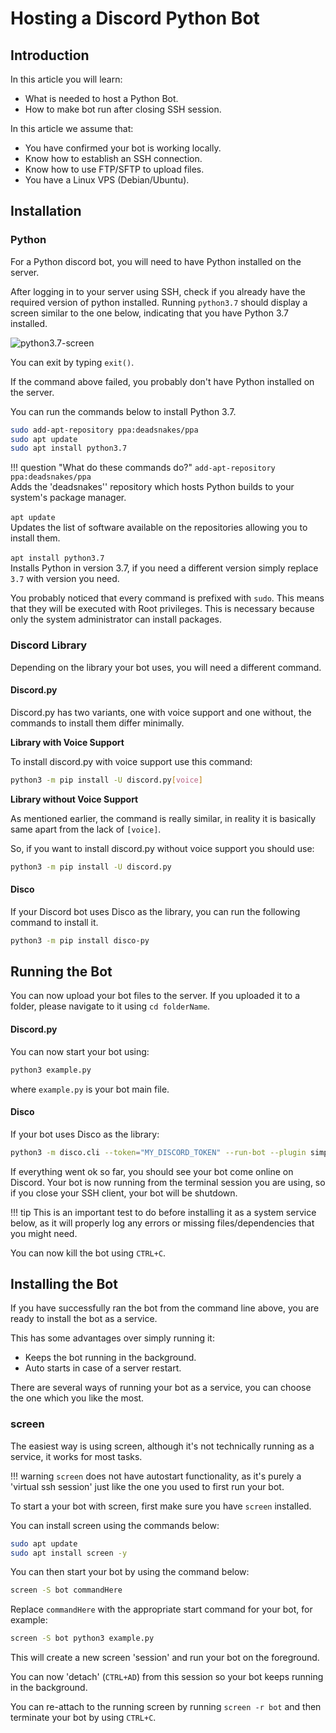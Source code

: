 # Hosting a Discord Python Bot

## Introduction

In this article you will learn:

* What is needed to host a Python Bot.
* How to make bot run after closing SSH session.

In this article we assume that:

* You have confirmed your bot is working locally.
* Know how to establish an SSH connection.
* Know how to use FTP/SFTP to upload files.
* You have a Linux VPS (Debian/Ubuntu).

## Installation

### Python

For a Python discord bot, you will need to have Python installed on the server.

After logging in to your server using SSH, check if you already have the required version of python installed.
Running `python3.7` should display a screen similar to the one below, indicating that you have Python 3.7 installed.

![python3.7-screen](https://cat.girlsare.life/6LQLQ81.png "Python 3.7 Interpreter")

You can exit by typing `exit()`.  

If the command above failed, you probably don't have Python installed on the server.

You can run the commands below to install Python 3.7.
```bash
sudo add-apt-repository ppa:deadsnakes/ppa
sudo apt update
sudo apt install python3.7
```

!!! question "What do these commands do?"
    `add-apt-repository ppa:deadsnakes/ppa`
    <br/>
    Adds the 'deadsnakes'' repository which hosts Python builds to your system's package manager.
    <br/>
    <br/>
    `apt update`
    <br/>
    Updates the list of software available on the repositories allowing you to install them.
    <br/>
    <br/>
    `apt install python3.7`
    <br/>
    Installs Python in version 3.7, if you need a different version simply replace `3.7` with version you need.    
    
You probably noticed that every command is prefixed with `sudo`. This means that they will be executed with Root privileges. This is necessary because only the system administrator can install packages.

### Discord Library  
Depending on the library your bot uses, you will need a different command.

#### Discord.py

Discord.py has two variants, one with voice support and one without, the commands to install them differ minimally.

**Library with Voice Support**

To install discord.py with voice support use this command:
  
```bash
python3 -m pip install -U discord.py[voice]
```

**Library without Voice Support**

As mentioned earlier, the command is really similar, in reality it is basically same apart from the lack of `[voice]`.

So, if you want to install discord.py without voice support you should use:
```bash
python3 -m pip install -U discord.py
```

#### Disco

If your Discord bot uses Disco as the library, you can run the following command to install it.

```bash
python3 -m pip install disco-py
```

## Running the Bot
You can now upload your bot files to the server. If you uploaded it to a folder, please navigate to it using `cd folderName`.

#### Discord.py

You can now start your bot using:
```bash
python3 example.py
```
where `example.py` is your bot main file.

#### Disco

If your bot uses Disco as the library:

```bash
python3 -m disco.cli --token="MY_DISCORD_TOKEN" --run-bot --plugin simpleplugin
```

If everything went ok so far, you should see your bot come online on Discord. Your bot is now running from the terminal session
you are using, so if you close your SSH client, your bot will be shutdown.

!!! tip
    This is an important test to do before installing it as a system service below, as it will properly log any errors or missing
    files/dependencies that you might need. 

You can now kill the bot using `CTRL+C`.  

## Installing the Bot

If you have successfully ran the bot from the command line above, you are ready to install the bot as a service.

This has some advantages over simply running it:

- Keeps the bot running in the background.
- Auto starts in case of a server restart.

There are several ways of running your bot as a service, you can choose the one which you like the most.

### screen

The easiest way is using screen, although it's not technically running as a service, it works for most tasks.

!!! warning
    `screen` does not have autostart functionality, as it's purely a 'virtual ssh session' just like the one you used to
    first run your bot.

To start a your bot with screen, first make sure you have `screen` installed.

You can install screen using the commands below:
```bash
sudo apt update
sudo apt install screen -y
```

You can then start your bot by using the command below:
```bash
screen -S bot commandHere
```

Replace `commandHere` with the appropriate start command for your bot, for example:
```bash
screen -S bot python3 example.py
```

This will create a new screen 'session' and run your bot on the foreground.

You can now 'detach' (`CTRL+AD`) from this session so your bot keeps running in the background.

You can re-attach to the running screen by running `screen -r bot` and then terminate your bot by using `CTRL+C`.